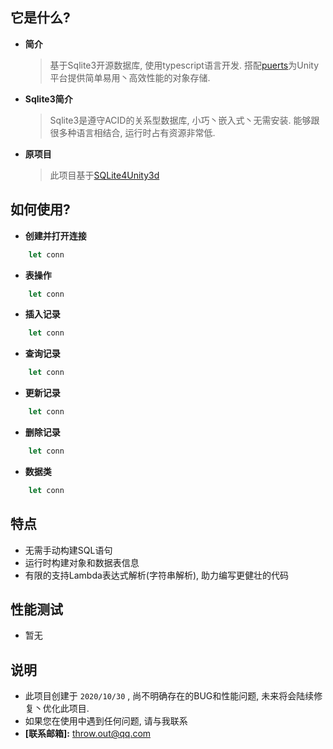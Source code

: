 ## 它是什么?

* **简介**
  > 基于Sqlite3开源数据库, 使用typescript语言开发. 
  > 搭配[puerts](https://github.com/Tencent/puerts)为Unity平台提供简单易用丶高效性能的对象存储. 

* **Sqlite3简介**
  > Sqlite3是遵守ACID的关系型数据库, 小巧丶嵌入式丶无需安装. 
  > 能够跟很多种语言相结合, 运行时占有资源非常低. 

* **原项目**
  > 此项目基于[SQLite4Unity3d](https://github.com/robertohuertasm/SQLite4Unity3d)
 
## 如何使用?

* **创建并打开连接**
``` ts
    let conn
```

* **表操作**
``` ts
    let conn
```

* **插入记录**
``` ts
    let conn
```

* **查询记录**
``` ts
    let conn
```

* **更新记录**
``` ts
    let conn
```

- **删除记录**
``` ts
    let conn
```

- **数据类**
``` ts
    let conn
```

## 特点
* 无需手动构建SQL语句
* 运行时构建对象和数据表信息
* 有限的支持Lambda表达式解析(字符串解析), 助力编写更健壮的代码

## **性能测试**
* 暂无

## 说明
* 此项目创建于 `2020/10/30` , 尚不明确存在的BUG和性能问题, 未来将会陆续修复丶优化此项目.
* 如果您在使用中遇到任何问题, 请与我联系
* **[联系邮箱]:** <throw.out@qq.com>
